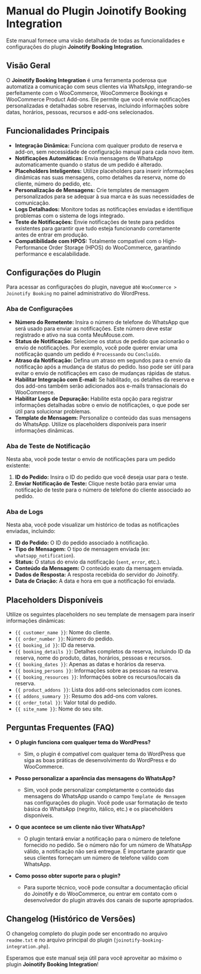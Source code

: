 # Manual do Plugin Joinotify Booking Integration

Este manual fornece uma visão detalhada de todas as funcionalidades e configurações do plugin **Joinotify Booking Integration**.

## Visão Geral

O **Joinotify Booking Integration** é uma ferramenta poderosa que automatiza a comunicação com seus clientes via WhatsApp, integrando-se perfeitamente com o WooCommerce, WooCommerce Bookings e WooCommerce Product Add-ons. Ele permite que você envie notificações personalizadas e detalhadas sobre reservas, incluindo informações sobre datas, horários, pessoas, recursos e add-ons selecionados.

## Funcionalidades Principais

*   **Integração Dinâmica:** Funciona com qualquer produto de reserva e add-on, sem necessidade de configuração manual para cada novo item.
*   **Notificações Automáticas:** Envia mensagens de WhatsApp automaticamente quando o status de um pedido é alterado.
*   **Placeholders Inteligentes:** Utilize placeholders para inserir informações dinâmicas nas suas mensagens, como detalhes da reserva, nome do cliente, número do pedido, etc.
*   **Personalização de Mensagens:** Crie templates de mensagem personalizados para se adequar à sua marca e às suas necessidades de comunicação.
*   **Logs Detalhados:** Monitore todas as notificações enviadas e identifique problemas com o sistema de logs integrado.
*   **Teste de Notificações:** Envie notificações de teste para pedidos existentes para garantir que tudo esteja funcionando corretamente antes de entrar em produção.
*   **Compatibilidade com HPOS:** Totalmente compatível com o High-Performance Order Storage (HPOS) do WooCommerce, garantindo performance e escalabilidade.

## Configurações do Plugin

Para acessar as configurações do plugin, navegue até `WooCommerce > Joinotify Booking` no painel administrativo do WordPress.

### Aba de Configurações

*   **Número do Remetente:** Insira o número de telefone do WhatsApp que será usado para enviar as notificações. Este número deve estar registrado e ativo na sua conta MeuMouse.com.
*   **Status de Notificação:** Selecione os status de pedido que acionarão o envio de notificações. Por exemplo, você pode querer enviar uma notificação quando um pedido é `Processando` ou `Concluído`.
*   **Atraso da Notificação:** Defina um atraso em segundos para o envio da notificação após a mudança de status do pedido. Isso pode ser útil para evitar o envio de notificações em caso de mudanças rápidas de status.
*   **Habilitar Integração com E-mail:** Se habilitado, os detalhes da reserva e dos add-ons também serão adicionados aos e-mails transacionais do WooCommerce.
*   **Habilitar Logs de Depuração:** Habilite esta opção para registrar informações detalhadas sobre o envio de notificações, o que pode ser útil para solucionar problemas.
*   **Template de Mensagem:** Personalize o conteúdo das suas mensagens do WhatsApp. Utilize os placeholders disponíveis para inserir informações dinâmicas.

### Aba de Teste de Notificação

Nesta aba, você pode testar o envio de notificações para um pedido existente:

1.  **ID do Pedido:** Insira o ID do pedido que você deseja usar para o teste.
2.  **Enviar Notificação de Teste:** Clique neste botão para enviar uma notificação de teste para o número de telefone do cliente associado ao pedido.

### Aba de Logs

Nesta aba, você pode visualizar um histórico de todas as notificações enviadas, incluindo:

*   **ID do Pedido:** O ID do pedido associado à notificação.
*   **Tipo de Mensagem:** O tipo de mensagem enviada (ex: `whatsapp_notification`).
*   **Status:** O status do envio da notificação (`sent`, `error`, etc.).
*   **Conteúdo da Mensagem:** O conteúdo exato da mensagem enviada.
*   **Dados de Resposta:** A resposta recebida do servidor do Joinotify.
*   **Data de Criação:** A data e hora em que a notificação foi enviada.

## Placeholders Disponíveis

Utilize os seguintes placeholders no seu template de mensagem para inserir informações dinâmicas:

*   `{{ customer_name }}`: Nome do cliente.
*   `{{ order_number }}`: Número do pedido.
*   `{{ booking_id }}`: ID da reserva.
*   `{{ booking_details }}`: Detalhes completos da reserva, incluindo ID da reserva, nome do produto, datas, horários, pessoas e recursos.
*   `{{ booking_dates }}`: Apenas as datas e horários da reserva.
*   `{{ booking_persons }}`: Informações sobre as pessoas na reserva.
*   `{{ booking_resources }}`: Informações sobre os recursos/locais da reserva.
*   `{{ product_addons }}`: Lista dos add-ons selecionados com ícones.
*   `{{ addons_summary }}`: Resumo dos add-ons com valores.
*   `{{ order_total }}`: Valor total do pedido.
*   `{{ site_name }}`: Nome do seu site.

## Perguntas Frequentes (FAQ)

*   **O plugin funciona com qualquer tema do WordPress?**
    *   Sim, o plugin é compatível com qualquer tema do WordPress que siga as boas práticas de desenvolvimento do WordPress e do WooCommerce.

*   **Posso personalizar a aparência das mensagens do WhatsApp?**
    *   Sim, você pode personalizar completamente o conteúdo das mensagens do WhatsApp usando o campo `Template de Mensagem` nas configurações do plugin. Você pode usar formatação de texto básica do WhatsApp (negrito, itálico, etc.) e os placeholders disponíveis.

*   **O que acontece se um cliente não tiver WhatsApp?**
    *   O plugin tentará enviar a notificação para o número de telefone fornecido no pedido. Se o número não for um número de WhatsApp válido, a notificação não será entregue. É importante garantir que seus clientes forneçam um número de telefone válido com WhatsApp.

*   **Como posso obter suporte para o plugin?**
    *   Para suporte técnico, você pode consultar a documentação oficial do Joinotify e do WooCommerce, ou entrar em contato com o desenvolvedor do plugin através dos canais de suporte apropriados.

## Changelog (Histórico de Versões)

O changelog completo do plugin pode ser encontrado no arquivo `readme.txt` e no arquivo principal do plugin (`joinotify-booking-integration.php`).

Esperamos que este manual seja útil para você aproveitar ao máximo o plugin **Joinotify Booking Integration**!

